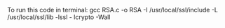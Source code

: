 To run this code in terminal: 
gcc RSA.c -o RSA -I /usr/local/ssl/include -L /usr/local/ssl/lib -lssl - lcrypto -Wall 